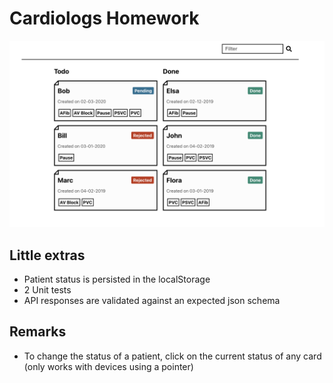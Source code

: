 # Cardiologs Homework

![render](images/render.png)

## Little extras
- Patient status is persisted in the localStorage
- 2 Unit tests
- API responses are validated against an expected json schema

## Remarks
- To change the status of a patient, click on the current status of any card (only works with devices using a pointer)